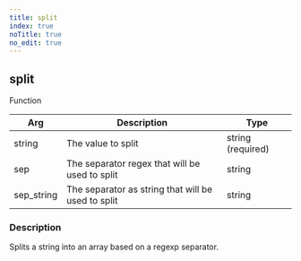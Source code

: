 ```yaml
---
title: split
index: true
noTitle: true
no_edit: true
---
```




<div class="vql_item"></div>


## split
<span class='vql_type label label-warning pull-right page-header'>Function</span>



<div class="vqlargs"></div>

Arg | Description | Type
----|-------------|-----
string|The value to split|string (required)
sep|The separator regex that will be used to split|string
sep_string|The separator as string that will be used to split|string

### Description

Splits a string into an array based on a regexp separator.

